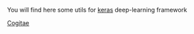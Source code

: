You will find here some utils for [keras](https://keras.io/) deep-learning framework

[Cogitae](http://cogitae.net/)